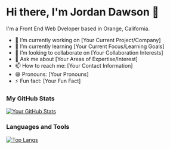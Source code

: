 # Hi there, I'm Jordan Dawson 👋

I'm a Front End Web Dveloper based in Orange, California. 

- 🔭 I’m currently working on [Your Current Project/Company]
- 🌱 I’m currently learning [Your Current Focus/Learning Goals]
- 👯 I’m looking to collaborate on [Your Collaboration Interests]
- 💬 Ask me about [Your Areas of Expertise/Interest]
- 📫 How to reach me: [Your Contact Information]
- 😄 Pronouns: [Your Pronouns]
- ⚡ Fun fact: [Your Fun Fact]

### My GitHub Stats

[![Your GitHub Stats](https://github-readme-stats.vercel.app/api?username=JordanTDawson&show_icons=true)](https://github.com/JordanTDawson)

### Languages and Tools

[![Top Langs](https://github-readme-stats.vercel.app/api/top-langs/?username=JordanTDawson&layout=compact)](https://github.com/JordanTDawson)
